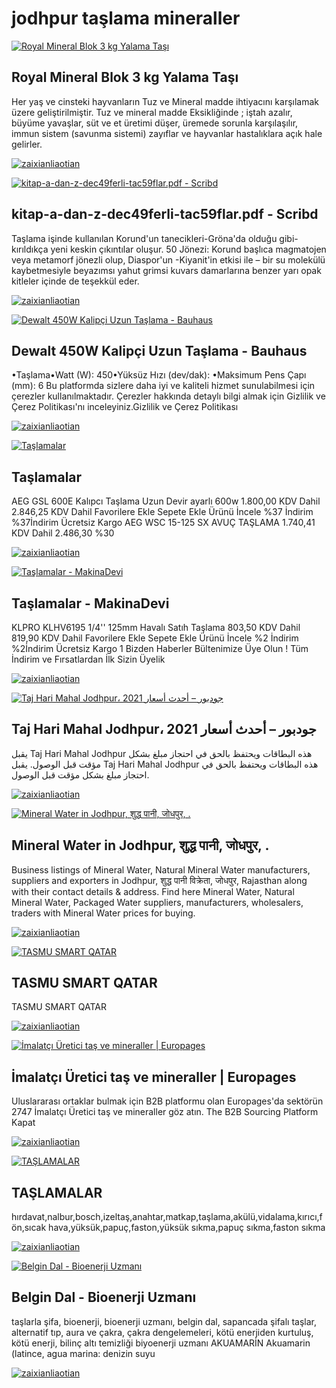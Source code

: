 # jodhpur taşlama mineraller
<a href="https://mnn.zoosnet.net/LR/Chatpre.aspx?id=MNN94995150&p=https://topgrinding.com/" target="_blank">![Royal Mineral Blok 3 kg Yalama Taşı](https://github.com/technlg/images/blob/main/4.jpg)</a>
## Royal Mineral Blok 3 kg Yalama Taşı
Her yaş ve cinsteki hayvanların Tuz ve Mineral madde ihtiyacını karşılamak üzere geliştirilmiştir. Tuz ve mineral madde Eksikliğinde ; iştah azalır, büyüme yavaşlar, süt ve et üretimi düşer, üremede sorunla karşılaşılır, immun sistem (savunma sistemi) zayıflar ve hayvanlar hastalıklara açık hale gelirler.
<a href="https://mnn.zoosnet.net/LR/Chatpre.aspx?id=MNN94995150&p=https://topgrinding.com/" target="_blank"><img src="https://github.com/technlg/images/raw/main/chat11.jpg" alt="zaixianliaotian"/></a><a href="//whatsapp.shibangsoft.com/WhatsApp.php" ><img src="https://github.com/technlg/images/raw/main/chat11.png" alt=""></a>
<a href="https://mnn.zoosnet.net/LR/Chatpre.aspx?id=MNN94995150&p=https://topgrinding.com/" target="_blank">![kitap-a-dan-z-dec49ferli-tac59flar.pdf - Scribd](https://github.com/technlg/images/blob/main/63.jpg)</a>
## kitap-a-dan-z-dec49ferli-tac59flar.pdf - Scribd
Taşlama işinde kullanılan Korund'un tanecikleri-Gröna'da olduğu gibi-kırıldıkça yeni keskin çıkıntılar oluşur. 50 Jönezi: Korund başlıca magmatojen veya metamorf jönezli olup, Diaspor'un -Kiyanit'in etkisi ile – bir su molekülü kaybetmesiyle beyazımsı yahut grimsi kuvars damarlarına benzer yarı opak kitleler içinde de teşekkül eder.
<a href="https://mnn.zoosnet.net/LR/Chatpre.aspx?id=MNN94995150&p=https://topgrinding.com/" target="_blank"><img src="https://github.com/technlg/images/raw/main/chat11.jpg" alt="zaixianliaotian"/></a><a href="//whatsapp.shibangsoft.com/WhatsApp.php" ><img src="https://github.com/technlg/images/raw/main/chat11.png" alt=""></a>
<a href="https://mnn.zoosnet.net/LR/Chatpre.aspx?id=MNN94995150&p=https://topgrinding.com/" target="_blank">![Dewalt 450W Kalipçi Uzun Taşlama - Bauhaus](https://github.com/technlg/images/blob/main/51.jpg)</a>
## Dewalt 450W Kalipçi Uzun Taşlama - Bauhaus
•Taşlama•Watt (W): 450•Yüksüz Hızı (dev/dak): •Maksimum Pens Çapı (mm): 6 Bu platformda sizlere daha iyi ve kaliteli hizmet sunulabilmesi için çerezler kullanılmaktadır. Çerezler hakkında detaylı bilgi almak için Gizlilik ve Çerez Politikası'nı inceleyiniz.Gizlilik ve Çerez Politikası
<a href="https://mnn.zoosnet.net/LR/Chatpre.aspx?id=MNN94995150&p=https://topgrinding.com/" target="_blank"><img src="https://github.com/technlg/images/raw/main/chat11.jpg" alt="zaixianliaotian"/></a><a href="//whatsapp.shibangsoft.com/WhatsApp.php" ><img src="https://github.com/technlg/images/raw/main/chat11.png" alt=""></a>
<a href="https://mnn.zoosnet.net/LR/Chatpre.aspx?id=MNN94995150&p=https://topgrinding.com/" target="_blank">![Taşlamalar](https://github.com/technlg/images/blob/main/16.jpg)</a>
## Taşlamalar
AEG GSL 600E Kalıpcı Taşlama Uzun Devir ayarlı 600w 1.800,00 KDV Dahil 2.846,25 KDV Dahil Favorilere Ekle Sepete Ekle Ürünü İncele %37 İndirim %37İndirim Ücretsiz Kargo AEG WSC 15-125 SX AVUÇ TAŞLAMA 1.740,41 KDV Dahil 2.486,30 %30 
<a href="https://mnn.zoosnet.net/LR/Chatpre.aspx?id=MNN94995150&p=https://topgrinding.com/" target="_blank"><img src="https://github.com/technlg/images/raw/main/chat11.jpg" alt="zaixianliaotian"/></a><a href="//whatsapp.shibangsoft.com/WhatsApp.php" ><img src="https://github.com/technlg/images/raw/main/chat11.png" alt=""></a>
<a href="https://mnn.zoosnet.net/LR/Chatpre.aspx?id=MNN94995150&p=https://topgrinding.com/" target="_blank">![Taşlamalar - MakinaDevi](https://github.com/technlg/images/blob/main/11.jpg)</a>
## Taşlamalar - MakinaDevi
KLPRO KLHV6195 1/4'' 125mm Havalı Satıh Taşlama 803,50 KDV Dahil 819,90 KDV Dahil Favorilere Ekle Sepete Ekle Ürünü İncele %2 İndirim %2İndirim Ücretsiz Kargo 1 Bizden Haberler Bültenimize Üye Olun ! Tüm İndirim ve Fırsatlardan İlk Sizin Üyelik 
<a href="https://mnn.zoosnet.net/LR/Chatpre.aspx?id=MNN94995150&p=https://topgrinding.com/" target="_blank"><img src="https://github.com/technlg/images/raw/main/chat11.jpg" alt="zaixianliaotian"/></a><a href="//whatsapp.shibangsoft.com/WhatsApp.php" ><img src="https://github.com/technlg/images/raw/main/chat11.png" alt=""></a>
<a href="https://mnn.zoosnet.net/LR/Chatpre.aspx?id=MNN94995150&p=https://topgrinding.com/" target="_blank">![Taj Hari Mahal Jodhpur، جودبور – أحدث أسعار 2021](https://github.com/technlg/images/blob/main/19.jpg)</a>
## Taj Hari Mahal Jodhpur، جودبور – أحدث أسعار 2021
يقبل Taj Hari Mahal Jodhpur هذه البطاقات ويحتفظ بالحق في احتجاز مبلغ بشكل مؤقت قبل الوصول. يقبل Taj Hari Mahal Jodhpur هذه البطاقات ويحتفظ بالحق في احتجاز مبلغ بشكل مؤقت قبل الوصول.
<a href="https://mnn.zoosnet.net/LR/Chatpre.aspx?id=MNN94995150&p=https://topgrinding.com/" target="_blank"><img src="https://github.com/technlg/images/raw/main/chat11.jpg" alt="zaixianliaotian"/></a><a href="//whatsapp.shibangsoft.com/WhatsApp.php" ><img src="https://github.com/technlg/images/raw/main/chat11.png" alt=""></a>
<a href="https://mnn.zoosnet.net/LR/Chatpre.aspx?id=MNN94995150&p=https://topgrinding.com/" target="_blank">![Mineral Water in Jodhpur, शुद्ध पानी, जोधपुर, .](https://github.com/technlg/images/blob/main/12.jpg)</a>
## Mineral Water in Jodhpur, शुद्ध पानी, जोधपुर, .
Business listings of Mineral Water, Natural Mineral Water manufacturers, suppliers and exporters in Jodhpur, शुद्ध पानी विक्रेता, जोधपुर, Rajasthan along with their contact details & address. Find here Mineral Water, Natural Mineral Water, Packaged Water suppliers, manufacturers, wholesalers, traders with Mineral Water prices for buying.
<a href="https://mnn.zoosnet.net/LR/Chatpre.aspx?id=MNN94995150&p=https://topgrinding.com/" target="_blank"><img src="https://github.com/technlg/images/raw/main/chat11.jpg" alt="zaixianliaotian"/></a><a href="//whatsapp.shibangsoft.com/WhatsApp.php" ><img src="https://github.com/technlg/images/raw/main/chat11.png" alt=""></a>
<a href="https://mnn.zoosnet.net/LR/Chatpre.aspx?id=MNN94995150&p=https://topgrinding.com/" target="_blank">![TASMU SMART QATAR](https://github.com/technlg/images/blob/main/49.jpg)</a>
## TASMU SMART QATAR
TASMU SMART QATAR
<a href="https://mnn.zoosnet.net/LR/Chatpre.aspx?id=MNN94995150&p=https://topgrinding.com/" target="_blank"><img src="https://github.com/technlg/images/raw/main/chat11.jpg" alt="zaixianliaotian"/></a><a href="//whatsapp.shibangsoft.com/WhatsApp.php" ><img src="https://github.com/technlg/images/raw/main/chat11.png" alt=""></a>
<a href="https://mnn.zoosnet.net/LR/Chatpre.aspx?id=MNN94995150&p=https://topgrinding.com/" target="_blank">![İmalatçı Üretici taş ve mineraller | Europages](https://github.com/technlg/images/blob/main/30.jpg)</a>
## İmalatçı Üretici taş ve mineraller | Europages
Uluslararası ortaklar bulmak için B2B platformu olan Europages'da sektörün 2747 İmalatçı Üretici taş ve mineraller göz atın. The B2B Sourcing Platform Kapat
<a href="https://mnn.zoosnet.net/LR/Chatpre.aspx?id=MNN94995150&p=https://topgrinding.com/" target="_blank"><img src="https://github.com/technlg/images/raw/main/chat11.jpg" alt="zaixianliaotian"/></a><a href="//whatsapp.shibangsoft.com/WhatsApp.php" ><img src="https://github.com/technlg/images/raw/main/chat11.png" alt=""></a>
<a href="https://mnn.zoosnet.net/LR/Chatpre.aspx?id=MNN94995150&p=https://topgrinding.com/" target="_blank">![TAŞLAMALAR](https://github.com/technlg/images/blob/main/57.jpg)</a>
## TAŞLAMALAR
hırdavat,nalbur,bosch,izeltaş,anahtar,matkap,taşlama,akülü,vidalama,kırıcı,fön,sıcak hava,yüksük,papuç,faston,yüksük sıkma,papuç sıkma,faston sıkma 
<a href="https://mnn.zoosnet.net/LR/Chatpre.aspx?id=MNN94995150&p=https://topgrinding.com/" target="_blank"><img src="https://github.com/technlg/images/raw/main/chat11.jpg" alt="zaixianliaotian"/></a><a href="//whatsapp.shibangsoft.com/WhatsApp.php" ><img src="https://github.com/technlg/images/raw/main/chat11.png" alt=""></a>
<a href="https://mnn.zoosnet.net/LR/Chatpre.aspx?id=MNN94995150&p=https://topgrinding.com/" target="_blank">![Belgin Dal - Bioenerji Uzmanı](https://github.com/technlg/images/blob/main/59.jpg)</a>
## Belgin Dal - Bioenerji Uzmanı
taşlarla şifa, bioenerji, bioenerji uzmanı, belgin dal, sapancada şifalı taşlar, alternatif tıp, aura ve çakra, çakra dengelemeleri, kötü enerjiden kurtuluş, kötü enerji, bilinç altı temizliği biyoenerji uzmanı AKUAMARİN Akuamarin (latince, agua marina: denizin suyu 
<a href="https://mnn.zoosnet.net/LR/Chatpre.aspx?id=MNN94995150&p=https://topgrinding.com/" target="_blank"><img src="https://github.com/technlg/images/raw/main/chat11.jpg" alt="zaixianliaotian"/></a><a href="//whatsapp.shibangsoft.com/WhatsApp.php" ><img src="https://github.com/technlg/images/raw/main/chat11.png" alt=""></a>
